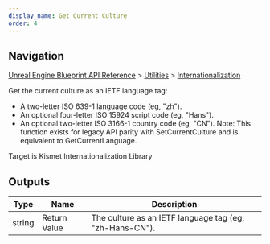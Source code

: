 ```yaml
---
display_name: Get Current Culture
order: 4
---
```

## Navigation

[Unreal Engine Blueprint API Reference](https://dev.epicgames.com/documentation/en-us/unreal-engine/BlueprintAPI) > [Utilities](https://dev.epicgames.com/documentation/en-us/unreal-engine/BlueprintAPI/Utilities) > [Internationalization](https://dev.epicgames.com/documentation/en-us/unreal-engine/BlueprintAPI/Utilities/Internationalization)

Get the current culture as an IETF language tag:

- A two-letter ISO 639-1 language code (eg, "zh").
- An optional four-letter ISO 15924 script code (eg, "Hans").
- An optional two-letter ISO 3166-1 country code (eg, "CN").
  Note: This function exists for legacy API parity with SetCurrentCulture and is equivalent to GetCurrentLanguage.

Target is Kismet Internationalization Library

## Outputs

| Type | Name | Description |
| --- | --- | --- |
| string | Return Value | The culture as an IETF language tag (eg, "zh-Hans-CN"). |
